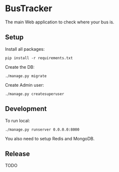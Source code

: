 # BusTracker

The main Web application to check where your bus is.

## Setup

Install all packages:

`pip install -r requirements.txt`

Create the DB:

`./manage.py migrate`

Create Admin user:

`./manage.py createsuperuser`

## Development

To run local:

`./manage.py runserver 0.0.0.0:8000`

You also need to setup Redis and MongoDB.

## Release

TODO
